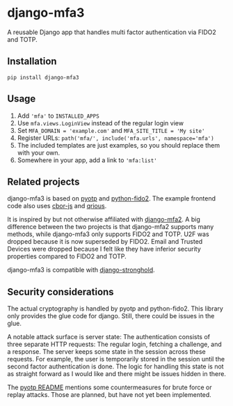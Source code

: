 # django-mfa3

A reusable Django app that handles multi factor authentication via FIDO2 and
TOTP.

## Installation

```
pip install django-mfa3
```

## Usage

1.  Add `'mfa'` to `INSTALLED_APPS`
2.  Use `mfa.views.LoginView` instead of the regular login view
3.  Set `MFA_DOMAIN = 'example.com'` and `MFA_SITE_TITLE = 'My site'`
4.  Register URLs: `path('mfa/', include('mfa.urls', namespace='mfa')`
5.  The included templates are just examples, so you should replace them with your own.
6.  Somewhere in your app, add a link to `'mfa:list'`

## Related projects

django-mfa3 is based on [pyotp](https://github.com/pyauth/pyotp) and
[python-fido2](https://github.com/Yubico/python-fido2). The example frontend
code also uses [cbor-js](https://www.npmjs.com/package/cbor-js) and
[qrious](https://www.npmjs.com/package/qrious).

It is inspired by but not otherwise affiliated with
[django-mfa2](https://github.com/mkalioby/django-mfa2).
A big difference between the two projects is that django-mfa2 supports many
methods, while django-mfa3 only supports FIDO2 and TOTP. U2F was dropped
because it is now superseded by FIDO2. Email and Trusted Devices were dropped
because I felt like they have inferior security properties compared to FIDO2
and TOTP.

django-mfa3 is compatible with
[django-stronghold](https://github.com/mgrouchy/django-stronghold/).

## Security considerations

The actual cryptography is handled by pyotp and python-fido2. This library only
provides the glue code for django. Still, there could be issues in the glue.

A notable attack surface is server state: The authentication consists of three
separate HTTP requests: The regular login, fetching a challenge, and a
response. The server keeps some state in the session across these requests. For
example, the user is temporarily stored in the session until the second factor
authentication is done. The logic for handling this state is not as straight
forward as I would like and there might be issues hidden in there.

The [pyotp README](https://github.com/pyauth/pyotp#readme) mentions some
countermeasures for brute force or replay attacks. Those are planned, but have
not yet been implemented.
